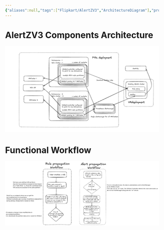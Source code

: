 ```yaml
---
{"aliases":null,"tags":["Flipkart/AlertZV3","ArchitectureDiagram"],"projects":["AlertZV3"],"type":null,"Description":null,"Areas":null,"publish":true,"date created":"2025-01-14T15:25","date modified":"2025-01-14T17:29","PassFrontmatter":true,"created":"2025-01-14T17:29:30.552+05:30","updated":"2025-01-14T17:29:30.552+05:30"}
---
```



# AlertZV3 Components Architecture

![Pasted image 20241223104804.png](../../../01-Archive/AlertZV3/Notes/attachments/Pasted%20image%2020241223104804.png)

# Functional Workflow

![Pasted image 20241223111340.png](../../../01-Archive/AlertZV3/Notes/attachments/Pasted%20image%2020241223111340.png)
